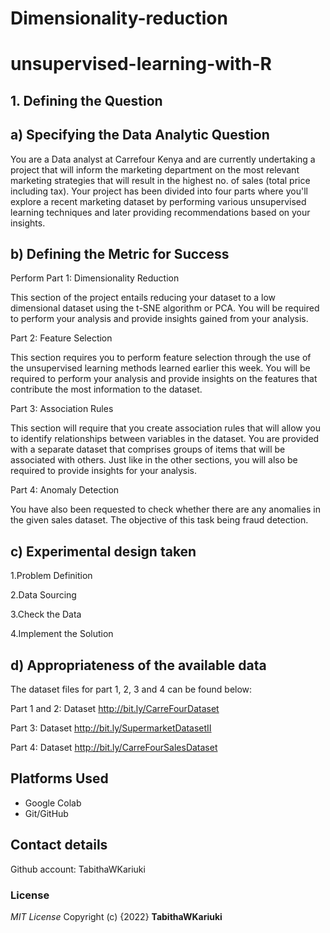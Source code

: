 # Dimensionality-reduction 
# unsupervised-learning-with-R
## 1. Defining the Question
## a) Specifying the Data Analytic Question
You are a Data analyst at Carrefour Kenya and are currently undertaking a project that will inform the marketing department on the most relevant marketing strategies that will result in the highest no. of sales (total price including tax). Your project has been divided into four parts where you'll explore a recent marketing dataset by performing various unsupervised learning techniques and later providing recommendations based on your insights.

## b) Defining the Metric for Success
Perform
Part 1: Dimensionality Reduction

This section of the project entails reducing your dataset to a low dimensional dataset using the t-SNE algorithm or PCA. You will be required to perform your analysis and provide insights gained from your analysis.

Part 2: Feature Selection

This section requires you to perform feature selection through the use of the unsupervised learning methods learned earlier this week. You will be required to perform your analysis and provide insights on the features that contribute the most information to the dataset.

Part 3: Association Rules

This section will require that you create association rules that will allow you to identify relationships between variables in the dataset. You are provided with a separate dataset that comprises groups of items that will be associated with others. Just like in the other sections, you will also be required to provide insights for your analysis.

Part 4: Anomaly Detection

You have also been requested to check whether there are any anomalies in the given sales dataset. The objective of this task being fraud detection. 

## c) Experimental design taken
1.Problem Definition

2.Data Sourcing

3.Check the Data

4.Implement the Solution

## d) Appropriateness of the available data
The dataset files for part 1, 2, 3 and 4 can be found below:

Part 1 and 2: Dataset http://bit.ly/CarreFourDataset

Part 3: Dataset http://bit.ly/SupermarketDatasetII

Part 4: Dataset http://bit.ly/CarreFourSalesDataset

## Platforms Used
* Google Colab
* Git/GitHub
 
## Contact details
Github account: TabithaWKariuki

### License
*MIT License*
Copyright (c) {2022} **TabithaWKariuki**
<p align="left">
</p>
